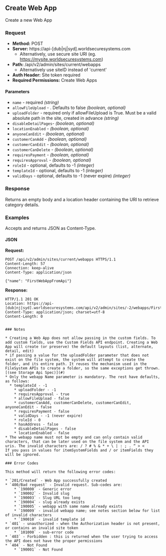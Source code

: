 ## Create Web App

Create a new Web App

### Request

* **Method:** POST
* **Server:** https://api-[dub|nj|syd].worldsecuresystems.com
  * Alternatively, use secure site URI (eg. https://mysite.worldsecuresystems.com)
* **Path:** /api/v2/admin/sites/current/webapps 
  * Alternatively use siteID instead of 'current'
* **Auth Header:** Site token required
* **Required Permissions:** Create Web Apps

#### Parameters ####

* `name` - required *(string)*
* `allowFileUpload` - . Defaults to false *(boolean, optional)*
* `uploadFolder` - required only if allowFileUpload is True. Must be a valid absolute path in the site, created in advance *(string)*
* `disableDetailPages`- *(boolean, optional)*
* `locationEnabled` - *(boolean, optional)*
* `anyoneCanEdit` - *(boolean, optional)*
* `customerCanAdd` - *(boolean, optional)*
* `customerCanEdit` - *(boolean, optional)*
* `customerCanDelete` - *(boolean, optional)*
* `requiresPayment` - *(boolean, optional)*
* `requiresApproval` - *(boolean, optional)*
* `roleId` - optional, defaults to -1 *(integer)*
* `templateId` - optional, defaults to -1 *(integer)*
* `validDays` - optional, defaults to -1 (never expire) *(integer)*

### Response

Returns an empty body and a location header containing the URI to retrieve category details.

### Examples

Accepts and returns JSON as Content-Type.

#### JSON

**Request:**
~~~
POST /api/v2/admin/sites/current/webapps HTTPS/1.1
Content-Length: 57
Connection: keep-alive
Content-Type: application/json
 
{"name": "FirstWebAppFromApi"}

~~~

**Response:**
~~~
HTTP/1.1 201 OK
Location: https://api-[dub|nj|syd].worldsecuresystems.com/api/v2/admin/sites/-2/webapps/FirstWebAppFromApi
Content-Type: application/json; charset=utf-8
Content-Length: 0


### Notes 

* Creating a Web App does not allow passing in the custom fields. To add custom fields, use the Custom Fields API endpoint. Creating a Web App will create (or preserve) the default layouts (list, alternate, detail, edit)
* if passing a value for the uploadFolder parameter that does not exist on the file system, the system will attempt to create the folder, and its entire path. It reuses the mechanism used in the FileSystem APIs to create a folder, so the same exceptions get thrown. [(see Storage Api Spec)](#)
* Only the webapp Name parameter is mandatory. The rest have defaults, as follows:
  * templateId - -1
	* uploadFolder - -1
	* requiresApproval - true
	* allowFileUpload - false
	* customerCanAdd, customerCanDelete, customerCanEdit, anyoneCanEdit - false
	* requiresPayment - false
	* validDays - -1 (never expire)
	* roleId - 0
	* hasAddress - false
	* disableDetailPages - false
	* locationEnabled - false
* The webapp name must not be empty and can only contain valid characters, that can be later used on the file system and the API uris. The invalid characters are: / ? # % & * + \ | : ; . “ > <
If you pass in values for itemSystemFields and / or itemFields they will be ignored.

### Error Codes

This method will return the following error codes:

* `201/Created` - Web App successfully created
* `400/Bad request` - Invalid request. Sub-codes are:
	* `190000` - Generic error
	* `190002` - Invalid slug
	* `190003` - Slug URL too long
	* `190004` - slug already exists
	* `190005` - webapp with same name already exists
	* `190009` - invalid webapp name; see notes section below for list of invalid characters
	* `190010` - invalid template id
* `401` - unauthorized - when the Authorization header is not present, or contains an invalid site token
	* `101000` - sub-error code
* `403` - Forbidden : this is returned when the user trying to access the API does not have the proper permissions
* `404` - Not Found
	* `190001` - Not Found
